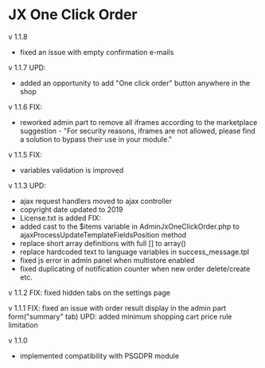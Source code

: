 # JX One Click Order

v 1.1.8
  - fixed an issue with empty confirmation e-mails

v 1.1.7
UPD:
  - added an opportunity to add "One click order" button anywhere in the shop

v 1.1.6
FIX:
  - reworked admin part to remove all iframes according to the marketplace suggestion - "For security reasons, iframes are not allowed, please find a solution to bypass their use in your module."

v 1.1.5
FIX:
 - variables validation is improved

v 1.1.3
UPD:
 - ajax request handlers moved to ajax controller
 - copyright date updated to 2019
 - License.txt is added
FIX:
 - added cast to the $items variable in AdminJxOneClickOrder.php to ajaxProcessUpdateTemplateFieldsPosition method
 - replace short array definitions with full [] to array()
 - replace hardcoded text to language variables in success_message.tpl
 - fixed js error in admin panel when multistore enabled
 - fixed duplicating of notification counter when new order delete/create etc.

v 1.1.2
FIX: fixed hidden tabs on the settings page

v 1.1.1
FIX: fixed an issue with order result display in the admin part form("summary" tab)
UPD: added minimum shopping cart price rule limitation

v 1.1.0
- implemented compatibility with PSGDPR module